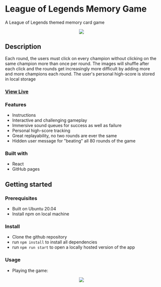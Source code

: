 # League of Legends Memory Game

A League of Legends themed memory card game

<div align="center">
  <kbd>
    <img src="https://i.imgur.com/IRcKwsD.jpeg" />
  </kbd>
</div>

## Description

Each round, the users must click on every champion without clicking on the same champion more than once per round.  The images will shuffle after each click and the rounds get increasingly more difficult by adding more and more champions each round.  The user's personal high-score is stored in local storage

### <a href="https://daze-bot.github.io/memory-card/" target="_blank">View Live</a>

### Features

- Instructions
- Interactive and challenging gameplay
- Immersive sound queues for success as well as failure
- Personal high-score tracking
- Great replayability, no two rounds are ever the same
- Hidden user message for "beating" all 80 rounds of the game

### Built with

- React
- GitHub pages

## Getting started

### Prerequisites

- Built on Ubuntu 20.04
- Install npm on local machine

### Install

- Clone the github repository
- run ```npm install``` to install all dependencies
- run ```npm run start``` to open a locally hosted version of the app

### Usage

- Playing the game:
<div align="center">
  <kbd>
    <img src="https://media1.giphy.com/media/v1.Y2lkPTc5MGI3NjExc2liYWYwdjFhOW9oamlyeW1ybHdpbXAxNDNkaG5uOXoxM2gybmh5dyZlcD12MV9pbnRlcm5hbF9naWZfYnlfaWQmY3Q9Zw/6zHGou92WqTEi590FS/giphy.gif"/>
  </kbd>
</div>
